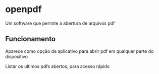 # openpdf
<p>Um software que permite a abertura de arquivos pdf</p>

## Funcionamento
<p>Aparece como opção de aplicativo para abrir pdf em qualquer parte do dispositivo</p>

<p>Listar os ultimos pdfs abertos, para acesso rápido</p>
